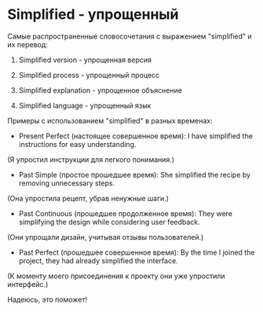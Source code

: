 # Simplified - упрощенный

Самые распространенные словосочетания с выражением "simplified" и их перевод:

1. Simplified version - упрощенная версия

1. Simplified process - упрощенный процесс

1. Simplified explanation - упрощенное объяснение

1. Simplified language - упрощенный язык

Примеры с использованием "simplified" в разных временах:

- Present Perfect (настоящее совершенное время): I have simplified the instructions for easy understanding.

(Я упростил инструкции для легкого понимания.)

- Past Simple (простое прошедшее время): She simplified the recipe by removing unnecessary steps.

(Она упростила рецепт, убрав ненужные шаги.)

- Past Continuous (прошедшее продолженное время): They were simplifying the design while considering user feedback.

(Они упрощали дизайн, учитывая отзывы пользователей.)

- Past Perfect (прошедшее совершенное время): By the time I joined the project, they had already simplified the interface.

(К моменту моего присоединения к проекту они уже упростили интерфейс.)

Надеюсь, это поможет!
